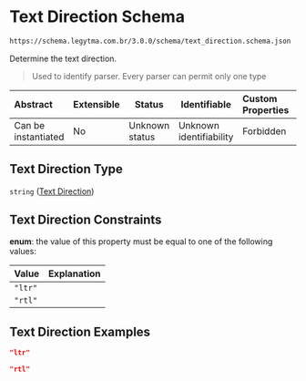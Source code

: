 # Text Direction Schema

```txt
https://schema.legytma.com.br/3.0.0/schema/text_direction.schema.json
```

Determine the text direction.


> Used to identify parser. Every parser can permit only one type
>

| Abstract            | Extensible | Status         | Identifiable            | Custom Properties | Additional Properties | Access Restrictions | Defined In                                                                                |
| :------------------ | ---------- | -------------- | ----------------------- | :---------------- | --------------------- | ------------------- | ----------------------------------------------------------------------------------------- |
| Can be instantiated | No         | Unknown status | Unknown identifiability | Forbidden         | Allowed               | none                | [text_direction.schema.json](../schema/text_direction.schema.json) |

## Text Direction Type

`string` ([Text Direction](text_direction.md))

## Text Direction Constraints

**enum**: the value of this property must be equal to one of the following values:

| Value   | Explanation |
| :------ | ----------- |
| `"ltr"` |             |
| `"rtl"` |             |

## Text Direction Examples

```json
"ltr"
```

```json
"rtl"
```

